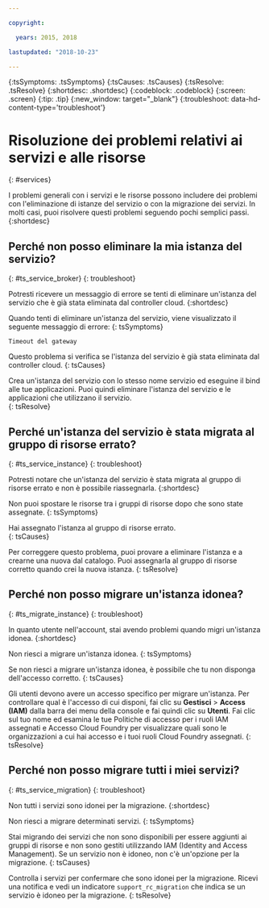 ```yaml
---

copyright:

  years: 2015, 2018

lastupdated: "2018-10-23"

---
```



{:tsSymptoms: .tsSymptoms}
{:tsCauses: .tsCauses}
{:tsResolve: .tsResolve}
{:shortdesc: .shortdesc}
{:codeblock: .codeblock}
{:screen: .screen}
{:tip: .tip}
{:new_window: target="_blank"}
{:troubleshoot: data-hd-content-type='troubleshoot'}


# Risoluzione dei problemi relativi ai servizi e alle risorse
{: #services}

I problemi generali con i servizi e le risorse possono includere dei problemi con l'eliminazione di istanze del servizio o con la migrazione dei servizi. In molti casi, puoi risolvere questi problemi seguendo pochi semplici passi.
{:shortdesc}

## Perché non posso eliminare la mia istanza del servizio?
{: #ts_service_broker}
{: troubleshoot}

Potresti ricevere un messaggio di errore se tenti di eliminare un'istanza del servizio che è già stata eliminata dal controller cloud.
{:shortdesc}

Quando tenti di eliminare un'istanza del servizio, viene visualizzato il seguente messaggio di errore:
{: tsSymptoms}

`Timeout del gateway`

Questo problema si verifica se l'istanza del servizio è già stata eliminata dal controller cloud.
{: tsCauses}

Crea un'istanza del servizio con lo stesso nome servizio ed eseguine il bind alle tue applicazioni. Puoi quindi eliminare l'istanza del servizio e le applicazioni che utilizzano il servizio.   
{: tsResolve}

## Perché un'istanza del servizio è stata migrata al gruppo di risorse errato? 
{: #ts_service_instance}
{: troubleshoot}

Potresti notare che un'istanza del servizio è stata migrata al gruppo di risorse errato e non è possibile riassegnarla.
{:shortdesc}

Non puoi spostare le risorse tra i gruppi di risorse dopo che sono state assegnate.
{: tsSymptoms}

Hai assegnato l'istanza al gruppo di risorse errato.  
{: tsCauses}

Per correggere questo problema, puoi provare a eliminare l'istanza e a crearne una nuova dal catalogo. Puoi assegnarla al gruppo di risorse corretto quando crei la nuova istanza.
{: tsResolve}

## Perché non posso migrare un'istanza idonea?
{: #ts_migrate_instance}
{: troubleshoot}

In quanto utente nell'account, stai avendo problemi quando migri un'istanza idonea.
{:shortdesc}

Non riesci a migrare un'istanza idonea.
{: tsSymptoms}

Se non riesci a migrare un'istanza idonea, è possibile che tu non disponga dell'accesso corretto.
{: tsCauses}

Gli utenti devono avere un accesso specifico per migrare un'istanza. Per controllare qual è l'accesso di cui disponi, fai clic su **Gestisci** &gt; **Access (IAM)** dalla barra dei menu della console e fai quindi clic su **Utenti**. Fai clic sul tuo nome ed esamina le tue Politiche di accesso per i ruoli IAM assegnati e Accesso Cloud Foundry per visualizzare quali sono le organizzazioni a cui hai accesso e i tuoi ruoli Cloud Foundry assegnati.
{: tsResolve}

## Perché non posso migrare tutti i miei servizi?
{: #ts_service_migration}
{: troubleshoot}

Non tutti i servizi sono idonei per la migrazione.
{:shortdesc}

Non riesci a migrare determinati servizi.
{: tsSymptoms}

Stai migrando dei servizi che non sono disponibili per essere aggiunti ai gruppi di risorse e non sono gestiti utilizzando IAM (Identity and Access Management). Se un servizio non è idoneo, non c'è un'opzione per la migrazione.
{: tsCauses}

Controlla i servizi per confermare che sono idonei per la migrazione. Ricevi una notifica e vedi un indicatore `support_rc_migration` che indica se un servizio è idoneo per la migrazione.
{: tsResolve}
